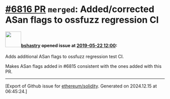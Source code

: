 # [\#6816 PR](https://github.com/ethereum/solidity/pull/6816) `merged`: Added/corrected ASan flags to ossfuzz regression CI

#### <img src="https://avatars.githubusercontent.com/u/2388185?v=4" width="50">[bshastry](https://github.com/bshastry) opened issue at [2019-05-22 12:00](https://github.com/ethereum/solidity/pull/6816):

Adds additional ASan flags to ossfuzz regression test CI.

Makes ASan flags added in #6815 consistent with the ones added with this PR.




-------------------------------------------------------------------------------



[Export of Github issue for [ethereum/solidity](https://github.com/ethereum/solidity). Generated on 2024.12.15 at 06:45:24.]
